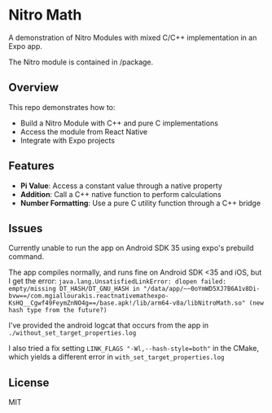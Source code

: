 # Nitro Math

A demonstration of Nitro Modules with mixed C/C++ implementation in an Expo app.

The Nitro module is contained in /package.

## Overview

This repo demonstrates how to:
- Build a Nitro Module with C++ and pure C implementations
- Access the module from React Native
- Integrate with Expo projects

## Features

- **Pi Value**: Access a constant value through a native property
- **Addition**: Call a C++ native function to perform calculations
- **Number Formatting**: Use a pure C utility function through a C++ bridge

## Issues

Currently unable to run the app on Android SDK 35 using expo's prebuild command.

The app compiles normally, and runs fine on Android SDK <35 and iOS, but I get the error: `java.lang.UnsatisfiedLinkError: dlopen failed: empty/missing DT_HASH/DT_GNU_HASH in "/data/app/~~0oYmWD5XJ7B6A1v8Di-bvw==/com.mgiallourakis.reactnativemathexpo-KsHQ__Cgwf49FeymZnNO4g==/base.apk!/lib/arm64-v8a/libNitroMath.so" (new hash type from the future?)`

I've provided the android logcat that occurs from the app in `./without_set_target_properties.log`

I also tried a fix setting `LINK_FLAGS "-Wl,--hash-style=both"` in the CMake, which yields a different error in `with_set_target_properties.log`

## License

MIT
